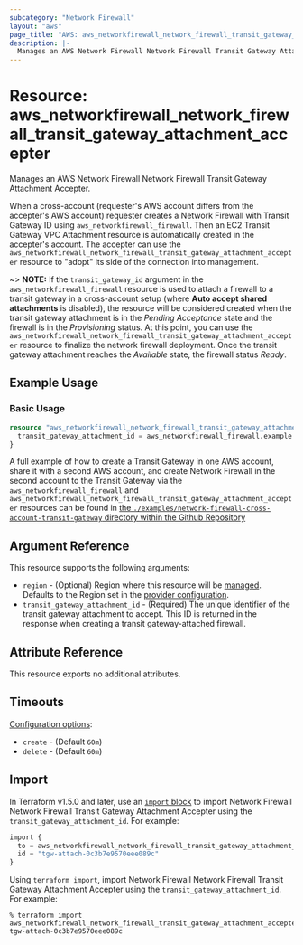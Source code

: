 ```yaml
---
subcategory: "Network Firewall"
layout: "aws"
page_title: "AWS: aws_networkfirewall_network_firewall_transit_gateway_attachment_accepter"
description: |-
  Manages an AWS Network Firewall Network Firewall Transit Gateway Attachment Accepter.
---
```


# Resource: aws_networkfirewall_network_firewall_transit_gateway_attachment_accepter

Manages an AWS Network Firewall Network Firewall Transit Gateway Attachment Accepter.

When a cross-account (requester's AWS account differs from the accepter's AWS account) requester creates a Network Firewall with Transit Gateway ID using `aws_networkfirewall_firewall`. Then an EC2 Transit Gateway VPC Attachment resource is automatically created in the accepter's account.
The accepter can use the `aws_networkfirewall_network_firewall_transit_gateway_attachment_accepter` resource to "adopt" its side of the connection into management.

~> **NOTE:** If the `transit_gateway_id` argument in the `aws_networkfirewall_firewall` resource is used to attach a firewall to a transit gateway in a cross-account setup (where **Auto accept shared attachments** is disabled), the resource will be considered created when the transit gateway attachment is in the *Pending Acceptance* state and the firewall is in the *Provisioning* status. At this point, you can use the `aws_networkfirewall_network_firewall_transit_gateway_attachment_accepter` resource to finalize the network firewall deployment. Once the transit gateway attachment reaches the *Available* state, the firewall status *Ready*.

## Example Usage

### Basic Usage

```terraform
resource "aws_networkfirewall_network_firewall_transit_gateway_attachment_accepter" "example" {
  transit_gateway_attachment_id = aws_networkfirewall_firewall.example.firewall_status[0].transit_gateway_attachment_sync_state[0].attachment_id
}
```

A full example of how to create a Transit Gateway in one AWS account, share it with a second AWS account, and create Network Firewall in the second account to the Transit Gateway via the `aws_networkfirewall_firewall` and `aws_networkfirewall_network_firewall_transit_gateway_attachment_accepter` resources can be found in [the `./examples/network-firewall-cross-account-transit-gateway` directory within the Github Repository](https://github.com/hashicorp/terraform-provider-aws/tree/main/examples/network-firewall-cross-account-transit-gateway)

## Argument Reference

This resource supports the following arguments:

* `region` - (Optional) Region where this resource will be [managed](https://docs.aws.amazon.com/general/latest/gr/rande.html#regional-endpoints). Defaults to the Region set in the [provider configuration](https://registry.terraform.io/providers/hashicorp/aws/latest/docs#aws-configuration-reference).
* `transit_gateway_attachment_id` - (Required) The unique identifier of the transit gateway attachment to accept. This ID is returned in the response when creating a transit gateway-attached firewall.

## Attribute Reference

This resource exports no additional attributes.

## Timeouts

[Configuration options](https://developer.hashicorp.com/terraform/language/resources/syntax#operation-timeouts):

* `create` - (Default `60m`)
* `delete` - (Default `60m`)

## Import

In Terraform v1.5.0 and later, use an [`import` block](https://developer.hashicorp.com/terraform/language/import) to import Network Firewall Network Firewall Transit Gateway Attachment Accepter using the `transit_gateway_attachment_id`. For example:

```terraform
import {
  to = aws_networkfirewall_network_firewall_transit_gateway_attachment_accepter.example
  id = "tgw-attach-0c3b7e9570eee089c"
}
```

Using `terraform import`, import Network Firewall Network Firewall Transit Gateway Attachment Accepter using the `transit_gateway_attachment_id`. For example:

```console
% terraform import aws_networkfirewall_network_firewall_transit_gateway_attachment_accepter.example tgw-attach-0c3b7e9570eee089c
```
